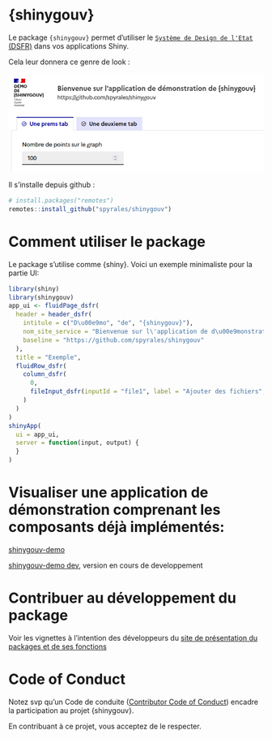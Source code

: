 
<!-- README.md is generated from README.Rmd. Please edit that file -->

# {shinygouv}

Le package `{shinygouv}` permet d’utiliser le
[`Système de Design de l'Etat`
(DSFR)](https://www.systeme-de-design.gouv.fr/) dans vos applications
Shiny.

Cela leur donnera ce genre de look :

![](man/figures/look_dsfr.png)

Il s’installe depuis github :

``` r
# install.packages("remotes")
remotes::install_github("spyrales/shinygouv")
```

# Comment utiliser le package

Le package s’utilise comme {shiny}. Voici un exemple minimaliste pour la
partie UI:

``` r
library(shiny)
library(shinygouv)
app_ui <- fluidPage_dsfr(
  header = header_dsfr(
    intitule = c("D\u00e9mo", "de", "{shinygouv}"),
    nom_site_service = "Bienvenue sur l\'application de d\u00e9monstration de {shinygouv}",
    baseline = "https://github.com/spyrales/shinygouv"
  ),
  title = "Exemple",
  fluidRow_dsfr(
    column_dsfr(
      0,
      fileInput_dsfr(inputId = "file1", label = "Ajouter des fichiers", message = "")
    )
  )
)
shinyApp(
  ui = app_ui,
  server = function(input, output) {
  }
)
```

# Visualiser une application de démonstration comprenant les composants déjà implémentés:

[shinygouv-demo](https://ssm-ecologie.shinyapps.io/shinygouv-demo/)

[shinygouv-demo
dev](https://ssm-ecologie.shinyapps.io/shinygouv-demo-dev/), version en
cours de developpement

# Contribuer au développement du package

Voir les vignettes à l’intention des développeurs du [site de
présentation du packages et de ses
fonctions](https://spyrales.github.io/shinygouv/articles/index.html)

# Code of Conduct

Notez svp qu’un Code de conduite ([Contributor Code of
Conduct](https://spyrales.github.io/shinygouv/CODE_OF_CONDUCT.html))
encadre la participation au projet {shinygouv}.

En contribuant à ce projet, vous acceptez de le respecter.
